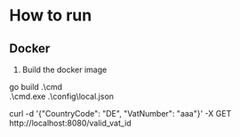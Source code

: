 # How to run

## Docker
1. Build the docker image

go build .\cmd\
 .\cmd.exe .\config\local.json

curl -d '{"CountryCode": "DE", "VatNumber": "aaa"}' -X GET http://localhost:8080/valid_vat_id
